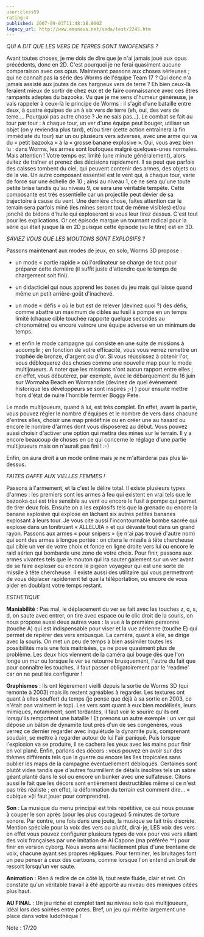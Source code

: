 ```yaml
---
user:cless59
rating:4
published: 2007-09-03T11:48:18.000Z
legacy_url: http://www.emunova.net/veda/test/2245.htm
---
```

_QUI A DIT QUE LES VERS DE TERRES SONT INNOFENSIFS ?_  

  

Avant toutes choses, je me dois de dire que je n'ai jamais joué aux opus précédents, donc en 2D. C'est pourquoi je ne ferai quasiment aucune comparaison avec ces opus. Maintenant passons aux choses sérieuses ; qui ne connaît pas la série des Worms de l'équipe Team 17 ? Qui donc n'a jamais assisté aux joutes de ces hargneux vers de terre ? Eh bien ceux-là feraient mieux de sortir de chez eux et de faire connaissance avec ces êtres rampants adeptes du bazooka. Vu que je me sens d'humeur généreuse, je vais rappeler à ceux-là le principe de Worms : il s'agit d'une bataille entre deux, à quatre équipes de un à six vers de terre (eh, oui, des vers de terre.... Pourquoi pas autre chose ? Je ne sais pas...). Le combat se fait au tour par tour : à chaque tour, un ver d'une équipe peut bouger, utiliser un objet (on y reviendra plus tard), et/ou tirer (cette action entraînera la fin immédiate du tour) sur un ou plusieurs vers adverses, avec une arme qui va du « petit bazooka » à la « grosse banane explosive ». Oui, vous avez bien lu : dans Worms, les armes sont loufoques malgré quelques-unes normales. Mais attention ! Votre temps est limité (une minute généralement), alors évitez de traîner et prenez des décisions rapidement. Il se peut que parfois des caisses tombent du ciel, qui peuvent contenir des armes, des objets ou de la vie. Un autre composant essentiel est le vent qui, à chaque tour, varie de force sur une échelle de 10 ; ainsi au niveau 1, ce ne sera qu'une toute petite brise tandis qu'au niveau 9, ce sera une véritable tempête. Cette composante est très essentielle car un projectile peut dévier de sa trajectoire à cause du vent. Une dernière chose, faites attention car le terrain sera parfois miné (les mines seront tout de même visibles) et/ou jonché de bidons d'huile qui exploseront si vous leur tirez dessus. C'est tout pour les explications. Or cet épisode marque un tournant radical pour la série qui était jusque là en 2D puisque cette épisode (vu le titre) est en 3D.  

  

_SAVIEZ VOUS QUE LES MOUTONS SONT EXPLOSIFS ?_  

  

Passons maintenant aux modes de jeux, en solo, Worms 3D propose :  

  

- un mode « partie rapide » où l'ordinateur se charge de tout pour préparer cette dernière (il suffit juste d'attendre que le temps de chargement soit fini).   

- un didacticiel qui nous apprend les bases du jeu mais qui laisse quand même un petit arrière-goût d'inachevé.  

- un mode « défis » où le but est de relever (devinez quoi ?) des défis, comme abattre un maximum de cibles au fusil à pompe en un temps limité (chaque cible touchée rapporte quelque secondes au chronomètre) ou encore vaincre une équipe adverse en un minimum de temps.  

- et enfin le mode campagne qui consiste en une suite de missions à accomplir ; en fonction de votre efficacité, vous vous verrez remettre un trophée de bronze, d'argent ou d'or. Si vous réussissez à obtenir l'or, vous débloquerez des choses comme une nouvelle map pour le mode multijoueurs. A noter que les missions n'ont aucun rapport entre elles ; en effet, vous débuterez, par exemple, avec le débarquement du 16 juin sur Wormaha Beach en Wormandie (devinez de quel événement historique les développeurs se sont inspirés ;-) ) pour ensuite mettre hors d'état de nuire l'horrible fermier Boggy Pete.  

Le mode multijoueurs, quand à lui, est très complet. En effet, avant la partie, vous pouvez régler le nombre d'équipes et le nombre de vers dans chacune d'entres elles, choisir une map prédéfinie ou en créer une au hasard ou encore le nombre d'armes dont vous disposerez au début. Vous pouvez aussi choisir d'activer une option qui mettra des mines sur le terrain. Il y a encore beaucoup de choses en ce qui concerne le réglage d'une partie multijoueurs mais on n'aurait pas fini ! :-)  

Enfin, on aura droit à un mode online mais je ne m'attarderai pas plus là-dessus.  

  

_FAITES GAFFE AUX VIELLES FEMMES !_  

  

Passons à l'armement, et là c'est le délire total. Il existe plusieurs types d'armes : les premiers sont les armes à feu qui existent en vrai tels que le bazooka qui est très sensible au vent ou encore le fusil à pompe qui permet de tirer deux fois. Ensuite on a les explosifs tels que la grenade ou encore la banane explosive qui explose en lâchant six autres petites bananes explosant à leurs tour. Je vous cite aussi l'incontournable bombe sacrée qui explose dans un tonitruant « ALLELUIA » et qui dévaste tout dans un grand rayon. Passons aux armes « pour snipers » (je n'ai pas trouvé d'autre nom) qui sont des armes à longue portée : on citera le missile à tête chercheuse qui cible un ver de votre choix et fonce en ligne droite vers lui ou encore le raid aérien qui bombarde une zone de votre choix. Pour finir, passons aux armes vivantes tels que le mouton qui ira sauter gaiement sur un ver avant de se faire exploser ou encore le pigeon voyageur qui est une sorte de missile à tête chercheuse. Il existe aussi des utilitaire qui vous permettront de vous déplacer rapidement tel que la téléportation, ou encore de vous aider en doublant votre temps restant.  

  

_ESTHETIQUE_  

  

**Maniabilité** : Pas mal, le déplacement du ver se fait avec les touches z, q, s, d, on saute avec entrer, on tire avec espace ou le clic droit de la souris, on nous propose aussi deux autres vues : la vue à la première personne (touche A) qui est indispensable pour viser et la vue aérienne (touche E) qui permet de repérer des vers embusqué. La caméra, quant à elle, se dirige avec la souris. On met un peu de temps à bien assimiler toutes les possibilités mais une fois maitrisées, ça ne pose quasiment plus de problème. Les deux hics viennent de la caméra qui bouge dès que l'on longe un mur ou lorsque le ver se retourne brusquement, l'autre du fait que pour connaître les touches, il faut passer obligatoirement par le 'readme' car on ne peut les configurer !  

  

**Graphismes** : Ils ont légèrement vieilli depuis la sortie de Worms 3D (qui remonte à 2003) mais ils restent agréables à regarder. Les textures ont quant à elles souffert du temps (je pense que déjà à sa sortie en 2003, ce n'était pas vraiment le top). Les vers sont quant à eux bien modélisés, leurs mimiques, notamment, sont tordantes, il faut voir le sourire qu'ils ont lorsqu'ils remportent une bataille ! Et prenons un autre exemple : un ver qui dépose un bâton de dynamite tout près d'un de ses congénères, vous verrez ce dernier regarder avec inquiétude la dynamite puis, comprenant soudain, se mettre à regarder autour de lui l'air paniqué. Puis lorsque l'explosion va se produire, il se cachera les yeux avec les mains pour finir en vol plané. Enfin, parlons des décors : vous pouvez en avoir sur des thèmes différents tels que la guerre ou encore les îles tropicales sans oublier les maps de la campagne éventuellement débloqués. Certaines sont plutôt vides tandis que d'autres fourmillent de détails insolites tels un sabre géant planté dans le sol ou encore un bunker avec une sulfateuse. Citons aussi le fait que les décors sont entièrement destructibles même si ce n'est pas très réaliste ; en effet, la déformation du terrain est comment dire... « cubique »(il faut jouer pour comprendre).  

  

**Son** : La musique du menu principal est très répétitive, ce qui nous pousse à couper le son après (pour les plus courageux) 5 minutes de torture sonore. Par contre, une fois dans une joute, la musique se fait très discrète. Mention spéciale pour la voix des vers ou plutôt, dirai-je, LES voix des vers : en effet vous pouvez configurer plusieurs types de voix pour vos vers allant des voix françaises par une imitation de Al Capone (ma préférée ^^) pour finir en version cyborg. Nous avons ainsi facilement plus d'une trentaine de voix, chacune ayant ses propres répliques. Pour terminer, les bruitages font un peu penser à ceux des cartoons, comme lorsque l'on entend un bruit de ressort lorsqu'un ver saute.  

  

**Animation** : Rien à redire de ce côté lâ, tout reste fluide, clair et net. On constate qu'un véritable travail à été apporté au niveau des mimiques citées plus haut.  

  

**AU FINAL** : Un jeu riche et complet tant au niveau solo que multijoueurs, idéal lors des soirées entre potes. Bref, un jeu qui mérite largement une place dans votre ludothèque !  

  

Note : 17/20